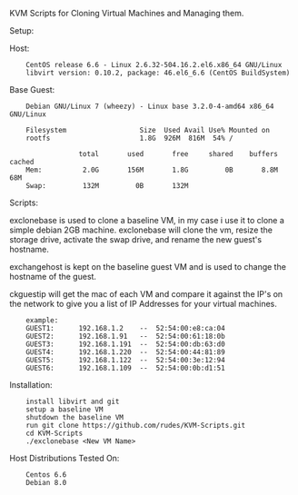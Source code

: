 KVM Scripts for Cloning Virtual Machines and Managing them.

Setup:

Host: 

		CentOS release 6.6 - Linux 2.6.32-504.16.2.el6.x86_64 GNU/Linux
		libvirt version: 0.10.2, package: 46.el6_6.6 (CentOS BuildSystem)

Base Guest:

		Debian GNU/Linux 7 (wheezy) - Linux base 3.2.0-4-amd64 x86_64 GNU/Linux

		Filesystem                  Size  Used Avail Use% Mounted on
		rootfs                      1.8G  926M  816M  54% /

				     total       used       free     shared    buffers     cached
		Mem:          2.0G       156M       1.8G         0B       8.8M        68M
		Swap:         132M         0B       132M

Scripts:

exclonebase is used to clone a baseline VM, in my case i use it to clone a simple debian 2GB machine. exclonebase will clone the vm, resize the storage drive, activate the swap drive, and rename the new guest's hostname.

exchangehost is kept on the baseline guest VM and is used to change the hostname of the guest.

ckguestip will get the mac of each VM and compare it against the IP's on the network to give you a list of IP Addresses for your virtual machines.

		example:
		GUEST1:      192.168.1.2    --  52:54:00:e8:ca:04
		GUEST2:      192.168.1.91   --  52:54:00:61:18:0b
		GUEST3:      192.168.1.191  --  52:54:00:db:63:d0
		GUEST4:      192.168.1.220  --  52:54:00:44:81:89
		GUEST5:      192.168.1.122  --  52:54:00:3e:12:94
		GUEST6:      192.168.1.109  --  52:54:00:0b:d1:51

Installation:

		install libvirt and git
		setup a baseline VM
		shutdown the baseline VM
		run git clone https://github.com/rudes/KVM-Scripts.git
		cd KVM-Scripts
		./exclonebase <New VM Name>

Host Distributions Tested On:

		Centos 6.6
		Debian 8.0
